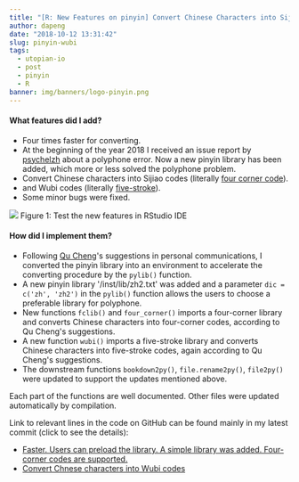 ```yaml
---
title: "[R: New Features on pinyin] Convert Chinese Characters into Sijiao and Wubi codes"
author: dapeng
date: "2018-10-12 13:31:42"
slug: pinyin-wubi
tags: 
  - utopian-io
  - post
  - pinyin
  - R
banner: img/banners/logo-pinyin.png
---
```


#### What features did I add?

- Four times faster for converting.
- At the beginning of the year 2018 I received an issue report by [psychelzh](https://github.com/pzhaonet/pinyin/issues/3#issue-295041288) about a polyphone error. Now a new pinyin library has been added, which more or less solved the polyphone problem.
- Convert Chinese characters into Sijiao codes (literally [four corner code](https://en.wikipedia.org/wiki/Four-Corner_Method)).
- and Wubi codes (literally [five-stroke](https://en.wikipedia.org/wiki/Wubi_method)).
- Some minor bugs were fixed.

<!--more-->


[![](https://cdn.steemitimages.com/DQmRtco1JZ19PSvq8RKGNN8CYxNKzzHqNdtUqqFjam1b2Zz/pinyin-test.jpg)](https://cdn.steemitimages.com/DQmRtco1JZ19PSvq8RKGNN8CYxNKzzHqNdtUqqFjam1b2Zz/pinyin-test.jpg)
Figure 1:  Test the new features in RStudio IDE

#### How did I implement them?

- Following [Qu Cheng](https://github.com/canalcheng)'s suggestions in personal communications, I converted the pinyin library into an environment to accelerate the converting procedure by the `pylib()` function.
- A new pinyin library '/inst/lib/zh2.txt' was added and a parameter `dic = c('zh', 'zh2')` in the `pylib()` function  allows the users to choose a preferable library for  polyphone.
- New functions `fclib()` and `four_corner()` imports a four-corner library and converts Chinese characters into four-corner codes, according to Qu Cheng's suggestions.
- A new function `wubi()` imports a five-stroke library and converts Chinese characters into five-stroke codes, again according to Qu Cheng's suggestions.
- The downstream functions `bookdown2py()`, `file.rename2py()`, `file2py()` were updated to support the updates mentioned above.

Each part of the functions are well documented. Other files were updated automatically by compilation. 

Link to relevant lines in the code on GitHub can be found mainly in my latest commit (click to see the details):

- [Faster. Users can preload the library. A simple library was added. Four-corner codes are supported.](https://github.com/pzhaonet/pinyin/commit/cbdd753a86744debdfccae1ce63c7870d4e808e1)
- [Convert Chnese characters into Wubi codes](https://github.com/pzhaonet/pinyin/commit/59aaf6aea73c6d73aaec9c6dcc38d402f98e06de)

